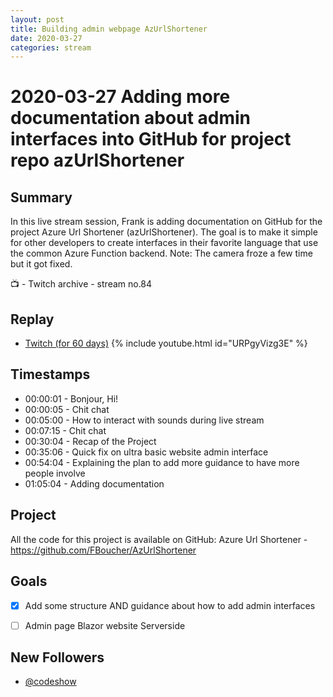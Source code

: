 ```yaml
---
layout: post
title: Building admin webpage AzUrlShortener
date: 2020-03-27
categories: stream
---
```



# 2020-03-27 Adding more documentation about admin interfaces into GitHub for project repo azUrlShortener

## Summary

In this live stream session, Frank is adding documentation on GitHub for the project Azure Url Shortener (azUrlShortener). The goal is to make it simple for other developers to create interfaces in their favorite language that use the common Azure Function backend. Note: The camera froze a few time but it got fixed.

📺 - Twitch archive - stream no.84

## Replay


- [Twitch (for 60 days)](https://www.twitch.tv/videos/576593435)
{% include youtube.html id="URPgyVizg3E" %}
<br/><!--more-->


## Timestamps


- 00:00:01 - Bonjour, Hi!
- 00:00:05 - Chit chat
- 00:05:00 - How to interact with sounds during live stream
- 00:07:15 - Chit chat
- 00:30:04 - Recap of the Project
- 00:35:06 - Quick fix on ultra basic website admin interface
- 00:54:04 - Explaining the plan to add more guidance to have more people involve
- 01:05:04 - Adding documentation 


Project
-------

All the code for this project is available on GitHub: Azure Url Shortener - https://github.com/FBoucher/AzUrlShortener


Goals
-----

- [X] Add some structure AND guidance about how to add admin interfaces
- [ ] Admin page Blazor website Serverside


New Followers
-------------

- [@codeshow](https://www.twitch.tv/codeshow)
